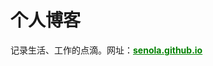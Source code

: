 个人博客
=================

记录生活、工作的点滴。网址：<a href="http://senola.github.io" target="_blank" style="color:green;font-weight:bold">senola.github.io</a>
